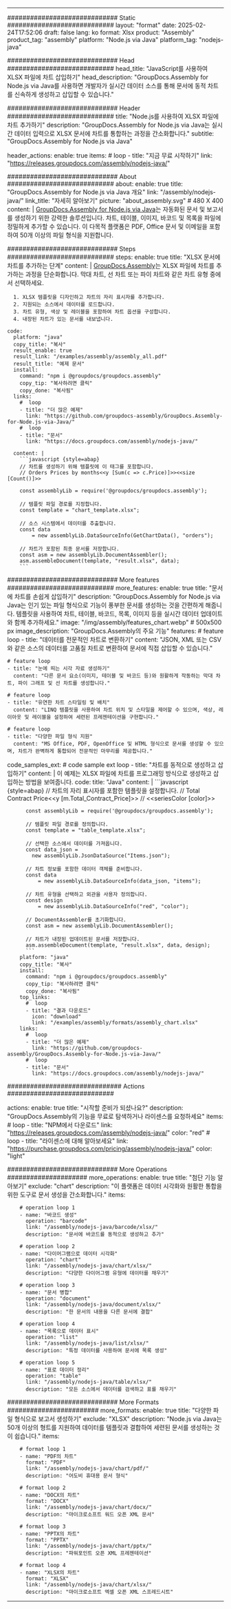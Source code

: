 



---
############################# Static ############################
layout: "format"
date:  2025-02-24T17:52:06
draft: false
lang: ko
format: Xlsx
product: "Assembly"
product_tag: "assembly"
platform: "Node.js via Java"
platform_tag: "nodejs-java"

############################# Head ############################
head_title: "JavaScript를 사용하여 XLSX 파일에 차트 삽입하기"
head_description: "GroupDocs.Assembly for Node.js via Java를 사용하면 개발자가 실시간 데이터 소스를 통해 문서에 동적 차트를 신속하게 생성하고 삽입할 수 있습니다."

############################# Header ############################
title: "Node.js를 사용하여 XLSX 파일에 차트 추가하기" 
description: "GroupDocs.Assembly for Node.js via Java는 실시간 데이터 입력으로 XLSX 문서에 차트를 통합하는 과정을 간소화합니다."
subtitle: "GroupDocs.Assembly for Node.js via Java" 

header_actions:
  enable: true
  items:
    #  loop
    - title: "지금 무료 시작하기"
      link: "https://releases.groupdocs.com/assembly/nodejs-java/"
      
############################# About ############################
about:
    enable: true
    title: "GroupDocs.Assembly for Node.js via Java 개요"
    link: "/assembly/nodejs-java/"
    link_title: "자세히 알아보기"
    picture: "about_assembly.svg" # 480 X 400
    content: |
       [GroupDocs.Assembly for Node.js via Java](/assembly/nodejs-java/)는 자동화된 문서 및 보고서를 생성하기 위한 강력한 솔루션입니다. 차트, 테이블, 이미지, 바코드 및 목록을 파일에 정밀하게 추가할 수 있습니다. 이 다목적 플랫폼은 PDF, Office 문서 및 이메일을 포함하여 50개 이상의 파일 형식을 지원합니다.

############################# Steps ############################
steps:
    enable: true
    title: "XLSX 문서에 차트를 추가하는 단계"
    content: |
      [GroupDocs.Assembly](/assembly/nodejs-java/)는 XLSX 파일에 차트를 추가하는 과정을 단순화합니다. 막대 차트, 선 차트 또는 파이 차트와 같은 차트 유형 중에서 선택하세요.
      
      1. XLSX 템플릿을 디자인하고 차트의 자리 표시자를 추가합니다.
      2. 지원되는 소스에서 데이터를 로드합니다.
      3. 차트 유형, 색상 및 레이블을 포함하여 차트 옵션을 구성합니다.
      4. 내장된 차트가 있는 문서를 내보냅니다.
   
    code:
      platform: "java"
      copy_title: "복사"
      result_enable: true
      result_link: "/examples/assembly/assembly_all.pdf"
      result_title: "예제 문서"
      install:
        command: "npm i @groupdocs/groupdocs.assembly"
        copy_tip: "복사하려면 클릭"
        copy_done: "복사됨"
      links:
        #  loop
        - title: "더 많은 예제"
          link: "https://github.com/groupdocs-assembly/GroupDocs.Assembly-for-Node.js-via-Java/"
        #  loop
        - title: "문서"
          link: "https://docs.groupdocs.com/assembly/nodejs-java/"
          
      content: |
        ```javascript {style=abap}
        // 차트를 생성하기 위해 템플릿에 이 태그를 포함합니다.
        // Orders Prices by months<<y [Sum(c => c.Price)]>><<size [Count()]>>
    
        const assemblyLib = require('@groupdocs/groupdocs.assembly');

        // 템플릿 파일 경로를 지정합니다.
        const template = "chart_template.xlsx";

        // 소스 시스템에서 데이터를 추출합니다.
        const data 
            = new assemblyLib.DataSourceInfo(GetChartData(), "orders");

        // 차트가 포함된 최종 문서를 저장합니다.
        const asm = new assemblyLib.DocumentAssembler();
        asm.assembleDocument(template, "result.xlsx", data);
        ```           

############################# More features ############################
more_features:
  enable: true
  title: "문서에 차트를 손쉽게 삽입하기"
  description: "GroupDocs.Assembly for Node.js via Java는 인기 있는 파일 형식으로 기능이 풍부한 문서를 생성하는 것을 간편하게 해줍니다. 템플릿을 사용하여 차트, 테이블, 바코드, 목록, 이미지 등을 실시간 데이터 업데이트와 함께 추가하세요."
  image: "/img/assembly/features_chart.webp" # 500x500 px
  image_description: "GroupDocs.Assembly의 주요 기능"
  features:
    # feature loop
    - title: "데이터를 전문적인 차트로 변환하기"
      content: "JSON, XML 또는 CSV와 같은 소스의 데이터를 고품질 차트로 변환하여 문서에 직접 삽입할 수 있습니다."

    # feature loop
    - title: "눈에 띄는 시각 자료 생성하기"
      content: "다른 문서 요소(이미지, 테이블 및 바코드 등)와 원활하게 작동하는 막대 차트, 파이 그래프 및 선 차트를 생성합니다."

    # feature loop
    - title: "유연한 차트 스타일링 및 배치"
      content: "LINQ 템플릿을 사용하여 차트 위치 및 스타일을 제어할 수 있으며, 색상, 레이아웃 및 레이블을 설정하여 세련된 프레젠테이션을 구현합니다."

    # feature loop
    - title: "다양한 파일 형식 지원"
      content: "MS Office, PDF, OpenOffice 및 HTML 형식으로 문서를 생성할 수 있으며, 차트가 완벽하게 통합되어 전문적인 마무리를 제공합니다."
      
  code_samples_ext:
    # code sample ext loop
    - title: "차트를 동적으로 생성하고 삽입하기"
      content: |
        이 예제는 XLSX 파일에 차트를 프로그래밍 방식으로 생성하고 삽입하는 방법을 보여줍니다.
      code:
        title: "Java"
        content: |
          ```javascript {style=abap}
          // 차트의 자리 표시자를 포함한 템플릿을 설정합니다.
          // Total Contract Price<<y [m.Total_Contract_Price]>>
          // <<seriesColor [color]>>
          
          const assemblyLib = require('@groupdocs/groupdocs.assembly');

          // 템플릿 파일 경로를 정의합니다.
          const template = "table_template.xlsx";

          // 선택한 소스에서 데이터를 가져옵니다.
          const data_json = 
            new assemblyLib.JsonDataSource("Items.json");

          // 차트 정보를 포함한 데이터 객체를 준비합니다.
          const data 
              = new assemblyLib.DataSourceInfo(data_json, "items");

          // 차트 유형을 선택하고 외관을 사용자 정의합니다.
          const design 
              = new assemblyLib.DataSourceInfo("red", "color");

          // DocumentAssembler를 초기화합니다.
          const asm = new assemblyLib.DocumentAssembler();

          // 차트가 내장된 업데이트된 문서를 저장합니다.
          asm.assembleDocument(template, "result.xlsx", data, design);
          ```
        platform: "java"
        copy_title: "복사"
        install:
          command: "npm i @groupdocs/groupdocs.assembly"
          copy_tip: "복사하려면 클릭"
          copy_done: "복사됨"
        top_links:
          #  loop
          - title: "결과 다운로드"
            icon: "download"
            link: "/examples/assembly/formats/assembly_chart.xlsx"
        links:
          #  loop
          - title: "더 많은 예제"
            link: "https://github.com/groupdocs-assembly/GroupDocs.Assembly-for-Node.js-via-Java/"
          #  loop
          - title: "문서"
            link: "https://docs.groupdocs.com/assembly/nodejs-java/"
            

            


############################## Actions ############################

actions:
  enable: true
  title: "시작할 준비가 되셨나요?"
  description: "GroupDocs.Assembly의 기능을 무료로 탐색하거나 라이센스를 요청하세요"
  items:
    #  loop
    - title: "NPM에서 다운로드"
      link: "https://releases.groupdocs.com/assembly/nodejs-java/"
      color: "red"
        #  loop
    - title: "라이센스에 대해 알아보세요"
      link: "https://purchase.groupdocs.com/pricing/assembly/nodejs-java/"
      color: "light"


############################# More Operations #####################
more_operations:
    enable: true
    title: "첨단 기능 알아보기"
    exclude: "chart"
    description: "이 플랫폼은 데이터 시각화와 원활한 통합을 위한 도구로 문서 생성을 간소화합니다."
    items: 
          
        # operation loop 1
        - name: "바코드 생성"
          operation: "barcode"
          link: "/assembly/nodejs-java/barcode/xlsx/"
          description: "문서에 바코드를 동적으로 생성하고 추가"

        # operation loop 2
        - name: "다이어그램으로 데이터 시각화"
          operation: "chart"
          link: "/assembly/nodejs-java/chart/xlsx/"
          description: "다양한 다이어그램 유형에 데이터를 채우기"

        # operation loop 3
        - name: "문서 병합"
          operation: "document"
          link: "/assembly/nodejs-java/document/xlsx/"
          description: "한 문서의 내용을 다른 문서에 결합"

        # operation loop 4
        - name: "목록으로 데이터 표시"
          operation: "list"
          link: "/assembly/nodejs-java/list/xlsx/"
          description: "특정 데이터를 사용하여 문서에 목록 생성"

        # operation loop 5
        - name: "표로 데이터 정리"
          operation: "table"
          link: "/assembly/nodejs-java/table/xlsx/"
          description: "모든 소스에서 데이터를 검색하고 표를 채우기"
         
          
############################# More Formats ########################
more_formats:
    enable: true
    title: "다양한 파일 형식으로 보고서 생성하기"
    exclude: "XLSX"
    description: "Node.js via Java는 50개 이상의 형트를 지원하여 데이터를 템플릿과 결합하여 세련된 문서를 생성하는 것이 쉽습니다."
    items: 
          
        # format loop 1
        - name: "PDF의 차트"
          format: "PDF"
          link: "/assembly/nodejs-java/chart/pdf/"
          description: "어도비 휴대용 문서 형식"
          
        # format loop 2
        - name: "DOCX의 차트"
          format: "DOCX"
          link: "/assembly/nodejs-java/chart/docx/"
          description: "마이크로소프트 워드 오픈 XML 문서"
          
        # format loop 3
        - name: "PPTX의 차트"
          format: "PPTX"
          link: "/assembly/nodejs-java/chart/pptx/"
          description: "파워포인트 오픈 XML 프레젠테이션"
          
        # format loop 4
        - name: "XLSX의 차트"
          format: "XLSX"
          link: "/assembly/nodejs-java/chart/xlsx/"
          description: "마이크로소프트 엑셀 오픈 XML 스프레드시트"


          

---